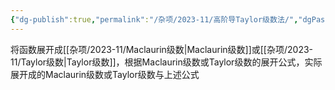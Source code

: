 ```yaml
---
{"dg-publish":true,"permalink":"/杂项/2023-11/高阶导Taylor级数法/","dgPassFrontmatter":true}
---
```


将函数展开成[[杂项/2023-11/Maclaurin级数\|Maclaurin级数]]或[[杂项/2023-11/Taylor级数\|Taylor级数]]，根据Maclaurin级数或Taylor级数的展开公式，实际展开成的Maclaurin级数或Taylor级数与上述公式
